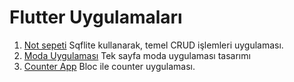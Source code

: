 # Flutter Uygulamaları

1. [Not sepeti](https://github.com/atasoy182/flutter_apps/tree/master/notsepeti) Sqflite kullanarak, temel CRUD işlemleri uygulaması.
2. [Moda Uygulaması](https://github.com/atasoy182/flutter_apps/tree/master/modauygulamasi) Tek sayfa moda uygulaması tasarımı
3. [Counter App](https://github.com/atasoy182/flutter_apps/tree/master/counter_with_bloc) Bloc ile counter uygulaması.
